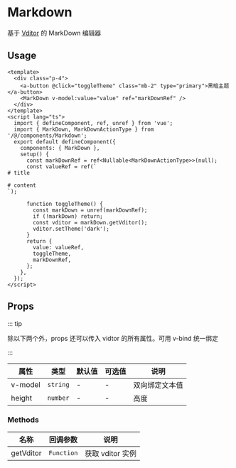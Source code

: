 # Markdown

基于 [Vditor](https://github.com/Vanessa219/vditor) 的 MarkDown 编辑器

## Usage

```vue
<template>
  <div class="p-4">
    <a-button @click="toggleTheme" class="mb-2" type="primary">黑暗主题</a-button>
    <MarkDown v-model:value="value" ref="markDownRef" />
  </div>
</template>
<script lang="ts">
  import { defineComponent, ref, unref } from 'vue';
  import { MarkDown, MarkDownActionType } from '/@/components/Markdown';
  export default defineComponent({
    components: { MarkDown },
    setup() {
      const markDownRef = ref<Nullable<MarkDownActionType>>(null);
      const valueRef = ref(`
# title

# content
`);

      function toggleTheme() {
        const markDown = unref(markDownRef);
        if (!markDown) return;
        const vditor = markDown.getVditor();
        vditor.setTheme('dark');
      }
      return {
        value: valueRef,
        toggleTheme,
        markDownRef,
      };
    },
  });
</script>
```

## Props

::: tip

除以下两个外，props 还可以传入 vidtor 的所有属性。可用 v-bind 统一绑定

:::

| 属性    | 类型     | 默认值 | 可选值 | 说明           |
| ------- | -------- | ------ | ------ | -------------- |
| v-model | `string` | -      | -      | 双向绑定文本值 |
| height  | `number` | -      | -      | 高度           |

### Methods

| 名称      | 回调参数   | 说明             |
| --------- | ---------- | ---------------- |
| getVditor | `Function` | 获取 vditor 实例 |
